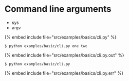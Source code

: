 # Command line arguments


* sys
* argv

{% embed include file="src/examples/basics/cli.py" %}

```
$ python examples/basic/cli.py one two
```
{% embed include file="src/examples/basics/cli.py.out" %}

```
$ python examples/basic/cli.py
```
{% embed include file="src/examples/basics/cli.py.err" %}


